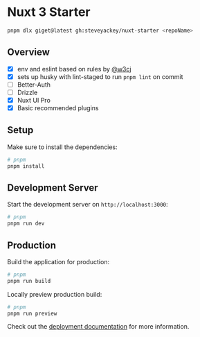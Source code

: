 # Nuxt 3 Starter

```bash
pnpm dlx giget@latest gh:steveyackey/nuxt-starter <repoName>
```

## Overview

- [x] env and eslint based on rules by [@w3cj](https://gist.github.com/w3cj/3d331e23c17df1dbeaa55342f230f3ee)
- [x] sets up husky with lint-staged to run `pnpm lint` on commit
- [ ] Better-Auth
- [ ] Drizzle
- [x] Nuxt UI Pro
- [x] Basic recommended plugins

## Setup

Make sure to install the dependencies:

```bash
# pnpm
pnpm install
```

## Development Server

Start the development server on `http://localhost:3000`:

```bash
# pnpm
pnpm run dev
```

## Production

Build the application for production:

```bash
# pnpm
pnpm run build
```

Locally preview production build:

```bash
# pnpm
pnpm run preview
```

Check out the [deployment documentation](https://nuxt.com/docs/getting-started/deployment) for more information.

